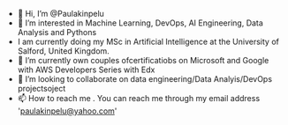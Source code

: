 - 👋 Hi, I’m @Paulakinpelu
- 👀 I’m interested in Machine Learning, DevOps, AI Engineering,  Data Analysis and Pythons
- I am currently doing my MSc in Artificial Intelligence at the University of Salford, United Kingdom.
- 🌱 I’m currently own couples ofcertificatiobs on Microsoft and Google with AWS Developers Series with Edx
- 💞️ I’m looking to collaborate on data engineering/Data Analyis/DevOps projectsoject
- 📫 How to reach me . 
You can reach me through my email address 'paulakinpelu@yahoo.com'

<!---
Paulakinpelu/Paulakinpelu is a ✨ special ✨ repository because its `README.md` (this file) appears on your GitHub profile.
You can click the Preview link to take a look at your changes.
--->
